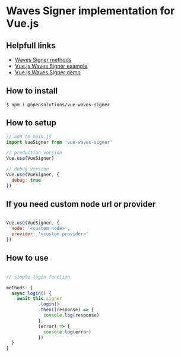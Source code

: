 # Waves Signer implementation for Vue.js

## Helpfull links

* [Waves Signer methods](https://docs.wavesplatform.com/en/building-apps/waves-api-and-sdk/client-libraries/signer#methods)
* [Vue.js Waves Signer example](https://github.com/tltary/waves-signer-vue-example)
* [Vue.js Waves Signer demo](https://github.com/tltary/waves-signer-vue-example-demo)

## How to install

```
$ npm i @opensolutions/vue-waves-signer
```

## How to setup

```js
// add to main.js
import VueSigner from 'vue-waves-signer'

// production version
Vue.use(VueSigner)

// debug version
Vue.use(VueSigner, {
  debug: true
})

```

## If you need custom node url or provider 

```js

Vue.use(VueSigner, {
  node: '<custom node>',
  provider: '<custom provider>'
})

```

## How to use

```js

// simple login function

methods: {
  async login() {
    await this.signer
            .login()
            .then((response) => {
              console.log(response)
            },
            (error) => {
              console.log(error)
            })
  }
}

```
